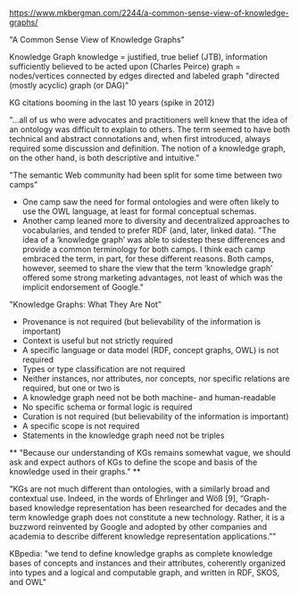 https://www.mkbergman.com/2244/a-common-sense-view-of-knowledge-graphs/

"A Common Sense View of Knowledge Graphs"


Knowledge Graph
  knowledge = justified, true belief (JTB), information sufficiently believed to be acted upon (Charles Peirce)
  graph = nodes/vertices connected by edges
          directed and labeled graph
          "directed (mostly acyclic) graph (or DAG)"


KG citations booming in the last 10 years (spike in 2012)

"...all of us who were advocates and practitioners well knew that the idea of an ontology was difficult to explain to others. The term seemed to have both technical and abstract connotations and, when first introduced, always required some discussion and definition. The notion of a knowledge graph, on the other hand, is both descriptive and intuitive."

"The semantic Web community had been split for some time between two camps"
  - One camp saw the need for formal ontologies and were often likely to use the OWL language, at least for formal conceptual schemas.
  - Another camp leaned more to diversity and decentralized approaches to vocabularies, and tended to prefer RDF (and, later, linked data). 
"The idea of a ‘knowledge graph’ was able to sidestep these differences and provide a common terminology for both camps. I think each camp embraced the term, in part, for these different reasons. Both camps, however, seemed to share the view that the term ‘knowledge graph’ offered some strong marketing advantages, not least of which was the implicit endorsement of Google."


"Knowledge Graphs: What They Are Not"

- Provenance is not required (but believability of the information is important)
- Context is useful but not strictly required
- A specific language or data model (RDF, concept graphs, OWL) is not required
- Types or type classification are not required
- Neither instances, nor attributes, nor concepts, nor specific relations are required, but one or two is
- A knowledge graph need not be both machine- and human-readable
- No specific schema or formal logic is required
- Curation is not required (but believability of the information is important)
- A specific scope is not required
- Statements in the knowledge graph need not be triples

** "Because our understanding of KGs remains somewhat vague, we should ask and expect authors of KGs to define the scope and basis of the knowledge used in their graphs." **


"KGs are not much different than ontologies, with a similarly broad and contextual use. Indeed, in the words of Ehrlinger and Wöß [9], “Graph-based knowledge representation has been researched for decades and the term knowledge graph does not constitute a new technology. Rather, it is a buzzword reinvented by Google and adopted by other companies and academia to describe different knowledge representation applications.”"


KBpedia: "we tend to define knowledge graphs as complete knowledge bases of concepts and instances and their attributes, coherently organized into types and a logical and computable graph, and written in RDF, SKOS, and OWL"


